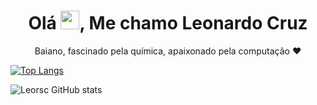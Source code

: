 <h1 align="center">Olá <img src="https://raw.githubusercontent.com/kaueMarques/kaueMarques/master/hi.gif" width="30px";>, Me chamo Leonardo Cruz </h1>

<p align="center">Baiano, fascinado pela química, apaixonado pela computação ❤️</p>



[![Top Langs](https://github-readme-stats.vercel.app/api/top-langs/?username=Leorsc&layout=compact&theme=radical)](https://github.com/Leorsc/github-readme-stats)

![Leorsc GitHub stats](https://github-readme-stats.vercel.app/api?username=Leorsc&show_icons=true&theme=radical)



     
           
          
           
  



